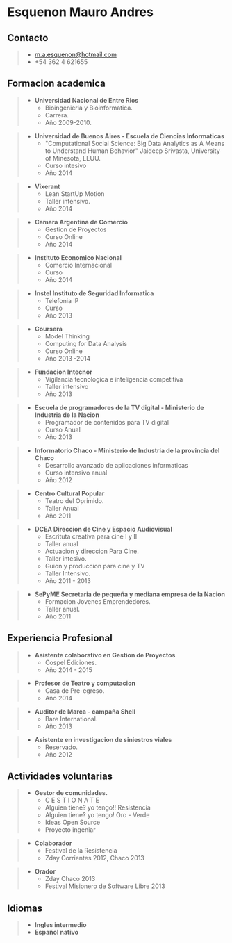 Esquenon Mauro Andres
==
Contacto
--
> -  m.a.esquenon@hotmail.com
> -  +54 362 4 621655

Formacion academica
--

> - **Universidad Nacional de Entre Rios**
>	 * Bioingenieria y Bioinformatica.
>	 * Carrera.
>	 * Año 2009-2010.

> - **Universidad de Buenos Aires - Escuela de Ciencias Informaticas**
>	 *  "Computational Social Science: Big Data Analytics as A Means to Understand Human Behavior" Jaideep Srivasta, University of Minesota, EEUU.
>	 *  Curso intesivo
>	 *  Año 2014

> - **Vixerant**
>	 * Lean StartUp Motion
>	 * Taller intensivo.
>	 * Año 2014

> - **Camara Argentina de Comercio**
>	 * Gestion de Proyectos
>	 * Curso Online
>	 * Año 2014

> - **Instituto Economico Nacional**
>	 * Comercio Internacional
>	 * Curso
>	 * Año 2014

> - **Instel Instituto de Seguridad Informatica**
>	 * Telefonia IP
>	 * Curso
>	 * Año 2013

> - **Coursera**
>	 * Model Thinking
>	 * Computing for Data Analysis
>	 * Curso Online
>	 * Año 2013 -2014

> - **Fundacion Intecnor**
>	 * Vigilancia tecnologica e inteligencia competitiva
>	 * Taller intensivo
>	 * Año 2013

> - **Escuela de programadores de la TV digital - Ministerio de Industria de la Nacion**
>	 * Programador de contenidos para TV digital
>	 * Curso Anual
>	 * Año 2013

> - **Informatorio Chaco - Ministerio de Industria de la provincia del Chaco**
>	 * Desarrollo avanzado de aplicaciones informaticas
>	 * Curso intensivo anual
>	 * Año 2012

> - **Centro Cultural Popular**
>	 * Teatro del Oprimido.
>	 * Taller Anual
>	 * Año 2011

> - **DCEA Direccion de Cine y Espacio Audiovisual**
>	 * Escrituta creativa para cine I y II
>	 * Taller anual
>	 * Actuacion y direccion Para Cine.
>	 * Taller intesivo.
>	 * Guion y produccion para cine y TV
>	 * Taller Intensivo.
>	 * Año 2011 - 2013

> - **SePyME Secretaria de pequeña y mediana empresa de la Nacion**
>	 * Formacion Jovenes Emprendedores.
>	 * Taller anual.
>	 * Año 2011


Experiencia Profesional
--
> - **Asistente colaborativo en Gestion de Proyectos**
>	 * Cospel Ediciones.
>	 * Año 2014 - 2015

> - **Profesor de Teatro y computacion**
>	 * Casa de Pre-egreso.
>	 * Año 2014

> - **Auditor de Marca - campaña Shell**
>	 * Bare International.
>	 * Año 2013

> - **Asistente en investigacion de siniestros viales**
>	 * Reservado.
>	 * Año 2012


Actividades voluntarias
--
> - **Gestor de comunidades.**
>	 * C E S T I O N A T E  
>	 * Alguien tiene? yo tengo!! Resistencia 
>	 * Alguien tiene? yo tengo! Oro - Verde
>	 * Ideas Open Source
>	 * Proyecto ingeniar

> - **Colaborador**
>	 * Festival de la Resistencia 
>	 * Zday Corrientes 2012, Chaco 2013

> - **Orador**
>	 * Zday Chaco 2013
>	 * Festival Misionero de Software Libre 2013

Idiomas
--
> - **Ingles intermedio**
> - **Español nativo**
